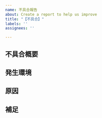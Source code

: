 ```yaml
---
name: 不具合報告
about: Create a report to help us improve
title: "【不具合】"
labels: ''
assignees: ''

---
```


<!-- あくまでテンプレートなので必ずしもすべての項目を埋めなくてよい -->
<!-- タイトルは不具合の内容が他の人にも伝わるように1行でまとめる。 -->

## 不具合概要
<!-- どこかのデザインが崩れてるとか、動かなくなっているなどなど -->

## 発生環境
<!-- スマホなら端末名とブラウザ、PCならブラウザとか、分かる人は画角とか -->

## 原因
<!-- わかっていれば記載しましょう！ -->

## 補足
<!-- なにかついでに言いたいことがあれば！ -->
